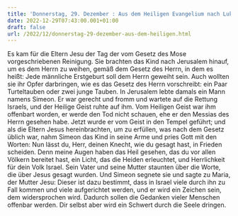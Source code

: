 ```yaml
---
title: 'Donnerstag, 29. Dezember : Aus dem Heiligen Evangelium nach Lukas - Lk 2,22-35.'
date: 2022-12-29T07:43:00.001+01:00
draft: false
url: /2022/12/donnerstag-29-dezember-aus-dem-heiligen.html
---
```


Es kam für die Eltern Jesu der Tag der vom Gesetz des Mose vorgeschriebenen Reinigung. Sie brachten das Kind nach Jerusalem hinauf, um es dem Herrn zu weihen, gemäß dem Gesetz des Herrn, in dem es heißt: Jede männliche Erstgeburt soll dem Herrn geweiht sein. Auch wollten sie ihr Opfer darbringen, wie es das Gesetz des Herrn vorschreibt: ein Paar Turteltauben oder zwei junge Tauben. In Jerusalem lebte damals ein Mann namens Simeon. Er war gerecht und fromm und wartete auf die Rettung Israels, und der Heilige Geist ruhte auf ihm. Vom Heiligen Geist war ihm offenbart worden, er werde den Tod nicht schauen, ehe er den Messias des Herrn gesehen habe. Jetzt wurde er vom Geist in den Tempel geführt; und als die Eltern Jesus hereinbrachten, um zu erfüllen, was nach dem Gesetz üblich war, nahm Simeon das Kind in seine Arme und pries Gott mit den Worten: Nun lässt du, Herr, deinen Knecht, wie du gesagt hast, in Frieden scheiden. Denn meine Augen haben das Heil gesehen, das du vor allen Völkern bereitet hast, ein Licht, das die Heiden erleuchtet, und Herrlichkeit für dein Volk Israel. Sein Vater und seine Mutter staunten über die Worte, die über Jesus gesagt wurden. Und Simeon segnete sie und sagte zu Maria, der Mutter Jesu: Dieser ist dazu bestimmt, dass in Israel viele durch ihn zu Fall kommen und viele aufgerichtet werden, und er wird ein Zeichen sein, dem widersprochen wird. Dadurch sollen die Gedanken vieler Menschen offenbar werden. Dir selbst aber wird ein Schwert durch die Seele dringen.